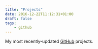 ```yaml
---
title: "Projects"
date: 2016-12-22T11:12:31+01:00
draft: false
tags:
    - github
---
```


My most recently-updated <a href="https://github.com/deanishe/" target="_blank">GitHub</a> projects.
